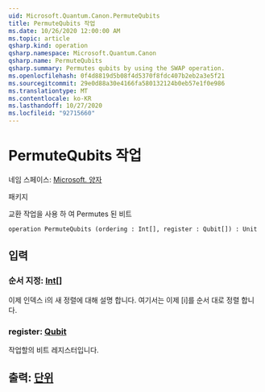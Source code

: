 ```yaml
---
uid: Microsoft.Quantum.Canon.PermuteQubits
title: PermuteQubits 작업
ms.date: 10/26/2020 12:00:00 AM
ms.topic: article
qsharp.kind: operation
qsharp.namespace: Microsoft.Quantum.Canon
qsharp.name: PermuteQubits
qsharp.summary: Permutes qubits by using the SWAP operation.
ms.openlocfilehash: 0f4d8819d5b08f4d5370f8fdc407b2eb2a3e5f21
ms.sourcegitcommit: 29e0d88a30e4166fa580132124b0eb57e1f0e986
ms.translationtype: MT
ms.contentlocale: ko-KR
ms.lasthandoff: 10/27/2020
ms.locfileid: "92715660"
---
```

# <a name="permutequbits-operation"></a>PermuteQubits 작업

네임 스페이스: [Microsoft. 양자](xref:Microsoft.Quantum.Canon)

패키지 [](https://nuget.org/packages/)


교환 작업을 사용 하 여 Permutes 된 비트

```qsharp
operation PermuteQubits (ordering : Int[], register : Qubit[]) : Unit
```


## <a name="input"></a>입력

### <a name="ordering--int"></a>순서 지정: [Int](xref:microsoft.quantum.lang-ref.int)[]

이제 인덱스 i의 새 정렬에 대해 설명 합니다. 여기서는 이제 [i]를 순서 대로 정렬 합니다.


### <a name="register--qubit"></a>register: [Qubit](xref:microsoft.quantum.lang-ref.qubit)

작업할의 비트 레지스터입니다.



## <a name="output--unit"></a>출력: [단위](xref:microsoft.quantum.lang-ref.unit)

